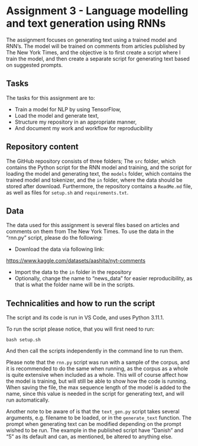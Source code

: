 # Assignment 3 - Language modelling and text generation using RNNs
The assignment focuses on generating text using a trained model and RNN’s. The model will be trained on comments from articles published by The New York Times, and the objective is to first create a script where I train the model, and then create a separate script for generating text based on suggested prompts. 

## Tasks
The tasks for this assignment are to:

-	Train a model for NLP by using TensorFlow,
-	Load the model and generate text,
-	Structure my repository in an appropriate manner,
-	And document my work and workflow for reproducibility

## Repository content
The GitHub repository consists of three folders; The ```src``` folder, which contains the Python script for the RNN model and training, and the script for loading the model and generating text, the ```models``` folder, which contains the trained model and tokenizer, and the ```in``` folder, where the data should be stored after download. Furthermore, the repository contains a ```ReadMe.md``` file, as well as files for ```setup.sh``` and ```requirements.txt```. 

## Data
The data used for this assignment is several files based on articles and comments on them from The New York Times. To use the data in the “rnn.py” script, please do the following:

-	Download the data via following link:

https://www.kaggle.com/datasets/aashita/nyt-comments

-	Import the data to the ```in``` folder in the repository
-	Optionally, change the name to “news_data” for easier reproducibility, as that is what the folder name will be in the scripts. 

## Technicalities and how to run the script
The script and its code is run in VS Code, and uses Python 3.11.1. 

To run the script please notice, that you will first need to run:

    bash setup.sh

And then call the scripts independently in the command line to run them. 

Please note that the ```rnn.py``` script was run with a sample of the corpus, and it is recommended to do the same when running, as the corpus as a whole is quite extensive when included as a whole. This will of course affect how the model is training, but will still be able to show how the code is running. When saving the file, the max sequence length of the model is added to the name, since this value is needed in the script for generating text, and will run automatically.  

Another note to be aware of is that the ```text_gen.py``` script takes several arguments, e.g. filename to be loaded, or in the ```generate_text``` function. The prompt when generating text  can be modified depending on the prompt wished to be run. The example in the published script have “Danish” and “5” as its default and can, as mentioned, be altered to anything else. 
